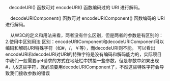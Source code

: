    decodeURI() 函数可对 encodeURI() 函数编码过的 URI 进行解码。

    decodeURIComponent() 函数可对 encodeURIComponent() 函数编码的 URI 进行解码。

    从W3C的定义和用法来看，两者没有什么区别，但是两者的参数是有区别的：
2.使用中区别用法
    区别：encodeURIComponent和decodeURIComponent可以编码和解码URI特殊字符（如#，/，￥等），而decodeURI则不能。
    可以看出encodeURI和decodeURI对URI的特殊字符是没有编码和解码能力的，实际项目中我们一般需要get请求的方式在地址栏中拼接一些参数，但是参数中如果出现#，/,&这些字符，就必须要用decodeURIComponent了，不然这些特殊字符会导致我们接收参数的错误